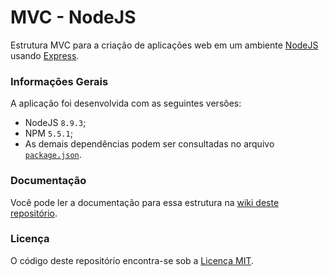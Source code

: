 # MVC - NodeJS

Estrutura MVC para a criação de aplicações web em um ambiente [NodeJS](https://nodejs.org) usando [Express](http://expressjs.com).

### Informações Gerais

A aplicação foi desenvolvida com as seguintes versões:

* NodeJS `8.9.3`;
* NPM `5.5.1`;
* As demais dependências podem ser consultadas no arquivo [`package.json`](https://github.com/lffg/mvc-node/blob/master/package.json).

### Documentação

Você pode ler a documentação para essa estrutura na [wiki deste repositório](https://github.com/lffg/mvc-node/wiki).

### Licença

O código deste repositório encontra-se sob a [Licença MIT](https://github.com/lffg/mvc-node/blob/master/LICENSE).